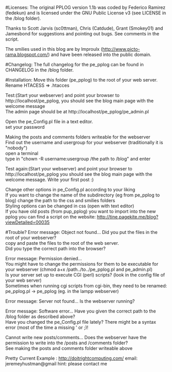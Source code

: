 #Licenses:
The original PPLOG version 1.1b was coded by Federico Ramirez (fedekun)
and is licensed under the GNU Public License v3 (see LICENSE in the /blog folder).

Thanks to Scott Jarvis (sc0ttman), Chris (Catdude), Grant (Smokey01) and Jamesbond for suggestions and pointing out bugs. See comments in the script.

The smilies used in this blog are by lmproulx (http://www.picto-rama.blogspot.com/) and have been released into the public domain.

#Changelog:
The full changelog for the pe_pplog can be found in CHANGELOG in the /blog folder.

#Installation:
Move this folder (pe_pplog) to the root of your web server.   
 Rename HTACESS => .htacces

Test:(Start your webserver) and point your browser to http://localhost/pe_pplog, you should see the blog main page with the welcome message   
 The admin page should be at http://localhost/pe_pplog/pe_admin.pl

Open the pe_Config.pl file in a text editor.   
 set your password

Making the posts and comments folders writeable for the webserver   
Find out the username and usergroup for your webserver (traditionally it is "nobody")     
 open a terminal       
 type in "chown -R username:usergroup /the path to /blog" and enter


Test again:(Start your webserver) and point your browser to http://localhost/pe_pplog
you should see the blog main page with the welcome message. Write your first post :)

Change other options in pe_Config.pl according to your liking   
  If you want to change the name of the subdirectory (eg from pe_pplog to blog) change the path to the css and smilies folders    
Styling options can be changed in css (open with text editor)    
If you have old posts (from pup_pplog) you want to import into the new pplog you can find a script on the website: http://tine.pagekite.me/blog?viewDetailed=00035

#Trouble?
Error message: Object not found... Did you put the files in the root of your webserver?     
copy and paste the files to the root of the web server.      
Did you type the correct path into the browser?    

Error message: Permission denied...    
You might have to change the permissions for them to be executable for your webserver (chmod a+x /path../to../pe_pplog.pl and pe_admin.pl)     
Is your server set up to execute CGI (perl) scripts? (look in the config file of your web server)     
Sometimes when running cgi scripts from cgi-bin, they need to be renamed: pe_pplog.pl -> pe_pplog (eg. in the lampp webserver)      

Error message: Server not found... Is the webserver running?

Error message: Software error... Have you given the correct path to the /blog folder as
described above?     
Have you changed the pe_Config.pl file lately? There might be a syntax error (most of the time a missing ' or ;)!      

Cannot write new posts/comments... Does the webserver have the permission to write into the /posts and /comments folder?      
See making the posts and comments folder writeable above

Pretty Current Example :
   http://doitrightcomputing.com/
   email: jeremeyhustman@gmail
   hint: please contact me
